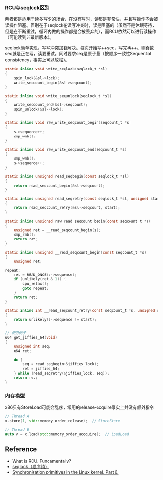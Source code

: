 ### RCU与seqlock区别

两者都是适用于读多写少的场合，在没有写时，读都是非常快，并且写操作不会被读操作阻塞。区别在于seqlock在读写冲突时，读是阻塞的（虽然不是休眠等待，但是在不断重试，循环内做的操作都是会被丢弃的），而RCU依然可以进行读操作（可能读到非最新版本）。

seqlock简单实现，写写冲突加锁解决。每次开始写++seq，写完再++。则奇数seq就是正在写，读要重试。同时要求seq是原子量（按顺序一致性Sequential consistency，事实上可以放松）。

```c
static inline void write_seqlock(seqlock_t *sl)
{
	spin_lock(&sl->lock);
	write_seqcount_begin(&sl->seqcount);
}

static inline void write_sequnlock(seqlock_t *sl)
{
	write_seqcount_end(&sl->seqcount);
	spin_unlock(&sl->lock);
}

static inline void raw_write_seqcount_begin(seqcount_t *s)
{
	s->sequence++;
	smp_wmb();
}

static inline void raw_write_seqcount_end(seqcount_t *s)
{
	smp_wmb();
	s->sequence++;
}

static inline unsigned read_seqbegin(const seqlock_t *sl)
{
	return read_seqcount_begin(&sl->seqcount);
}

static inline unsigned read_seqretry(const seqlock_t *sl, unsigned start)
{
	return read_seqcount_retry(&sl->seqcount, start);
}

static inline unsigned raw_read_seqcount_begin(const seqcount_t *s)
{
	unsigned ret = __read_seqcount_begin(s);
	smp_rmb();
	return ret;
}

static inline unsigned __read_seqcount_begin(const seqcount_t *s)
{
	unsigned ret;

repeat:
	ret = READ_ONCE(s->sequence);
	if (unlikely(ret & 1)) {
		cpu_relax();
		goto repeat;
	}
	return ret;
}

static inline int __read_seqcount_retry(const seqcount_t *s, unsigned start)
{
	return unlikely(s->sequence != start);
}

// 使用例子
u64 get_jiffies_64(void)
{
	unsigned int seq;
	u64 ret;

	do {
		seq = read_seqbegin(&jiffies_lock);
		ret = jiffies_64;
	} while (read_seqretry(&jiffies_lock, seq));
	return ret;
}
```

### 内存模型

x86只有StoreLoad可能会乱序，常用的release-acquire事实上并没有额外指令

```c++
// Thread A
x.store(1, std::memory_order_release);  // StoreStore

// Thread B
auto v = x.load(std::memory_order_accquire);  // LoadLoad
```

## Reference

+ [What is RCU, Fundamentally?](https://lwn.net/Articles/262464)
+ [seqlock（顺序锁）](https://www.cnblogs.com/linuxbug/p/4840139.html)
+ [Synchronization primitives in the Linux kernel. Part 6.](https://0xax.gitbooks.io/linux-insides/SyncPrim/linux-sync-6.html)
